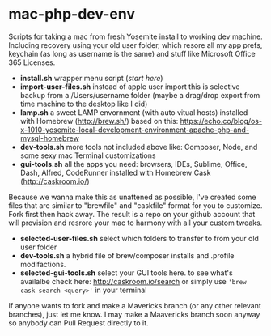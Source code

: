 # mac-php-dev-env

Scripts for taking a mac from fresh Yosemite install to working dev machine. Including recovery using your old user folder, which resore all my app prefs, keychain (as long as username is the same) and stuff like Microsoft Office 365 Licenses.

 * **install.sh** wrapper menu script (*start here*)
 * **import-user-files.sh** instead of apple user import this is selective backup from a /Users/username folder (maybe a drag/drop export from time machine to the desktop like I did)
 * **lamp.sh** a sweet LAMP envornment (with auto vitual hosts) installed with Homebrew (http://brew.sh/) based on this: https://echo.co/blog/os-x-1010-yosemite-local-development-environment-apache-php-and-mysql-homebrew
 * **dev-tools.sh** more tools not included above like: Composer, Node, and some sexy mac Terminal customizations
 * **gui-tools.sh** all the apps you need: browsers, IDEs, Sublime, Office, Dash, Alfred, CodeRunner installed with Homebrew Cask (http://caskroom.io/) 
 
Because we wanna make this as unattened as possible, I've created some files that are similar to "brewfile" and "caskfile" format for you to customize. Fork first then hack away. The result is a repo on your github account that will provision and resrore your mac to harmony with all your custom tweaks.

 * **selected-user-files.sh** select which folders to transfer to from your old user folder
 * **dev-tools.sh** a hybrid file of brew/composer installs and .profile modifactions.
 * **selected-gui-tools.sh** select your GUI tools here. to see what's availalbe check here: http://caskroom.io/search or simply use ``` 'brew cask search <query>' ``` in your terminal
 
If anyone wants to fork and make a Mavericks branch (or any other relevant branches), just let me know. I may make a Maavericks branch soon anyway so anybody can Pull Request directly to it.
